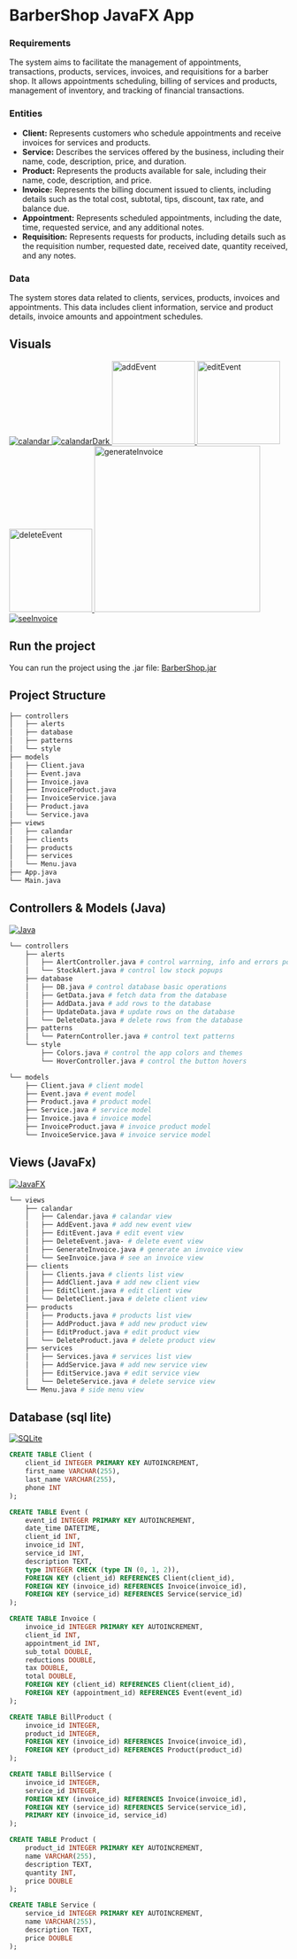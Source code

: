 # BarberShop JavaFX App
### Requirements
The system aims to facilitate the management of appointments, transactions, products, services, invoices, and requisitions for a barber shop. 
It allows appointments scheduling, billing of services and products, management of inventory, and tracking of financial transactions.
### Entities
- **Client:** Represents customers who schedule appointments and receive invoices for services and products.
- **Service:** Describes the services offered by the business, including their name, code, description, price, and duration.
- **Product:** Represents the products available for sale, including their name, code, description, and price.
- **Invoice:** Represents the billing document issued to clients, including details such as the total cost, subtotal, tips, discount, tax rate, and balance due.
- **Appointment:** Represents scheduled appointments, including the date, time, requested service, and any additional notes.
- **Requisition:** Represents requests for products, including details such as the requisition number, requested date, received date, quantity received, and any notes.
### Data
The system stores data related to clients, services, products, invoices and appointments. 
This data includes client information, service and product details, invoice amounts and appointment schedules.

## Visuals
  <a href="https://github.com/NiemaAM/BarberShop-JavaFX-App">
    <img src="images/calendar.png" alt="calandar">
  </a>
  <a href="https://github.com/NiemaAM/BarberShop-JavaFX-App">
    <img src="images/calendarDark.png" alt="calandarDark">
  </a>
  <a href="https://github.com/NiemaAM/BarberShop-JavaFX-App">
    <img src="images/addEvent.png" alt="addEvent" height = "150">
  </a>
  <a href="https://github.com/NiemaAM/BarberShop-JavaFX-App">
    <img src="images/editEvent.png" alt="editEvent" height = "150">
  </a>
  <a href="https://github.com/NiemaAM/BarberShop-JavaFX-App">
    <img src="images/deleteEvent.png" alt="deleteEvent" height = "150">
  </a>
  <a href="https://github.com/NiemaAM/BarberShop-JavaFX-App">
    <img src="images/generateInvoice.png" alt="generateInvoice" height = "300">
  </a>
  <a href="https://github.com/NiemaAM/BarberShop-JavaFX-App"  height = "300">
    <img src="images/seeInvoice.png" alt="seeInvoice">
  </a>

## Run the project
You can run the project using the .jar file: [BarberShop.jar](https://github.com/NiemaAM/BarberShop-JavaFX-App/blob/main/BarberShop/BarberShop.jar.lnk)

## Project Structure
```bash
├── controllers
│   ├── alerts
│   ├── database
│   ├── patterns
│   └── style
├── models
│   ├── Client.java
│   ├── Event.java
│   ├── Invoice.java
│   ├── InvoiceProduct.java
│   ├── InvoiceService.java
│   ├── Product.java
│   └── Service.java
├── views
│   ├── calandar
│   ├── clients
│   ├── products
│   ├── services
│   └── Menu.java
├── App.java
└── Main.java
```

## Controllers & Models (Java)
[![Java](https://img.shields.io/badge/Java-17-red.svg)](https://www.java.com)
```bash
└── controllers
    ├── alerts
    │   ├── AlertController.java # control warrning, info and errors popups
    │   └── StockAlert.java # control low stock popups
    ├── database
    │   ├── DB.java # control database basic operations
    │   ├── GetData.java # fetch data from the database
    │   ├── AddData.java # add rows to the database
    │   ├── UpdateData.java # update rows on the database 
    │   └── DeleteData.java # delete rows from the database
    ├── patterns
    │   └── PaternController.java # control text patterns
    └── style
        ├── Colors.java # control the app colors and themes
        └── HoverController.java # control the button hovers
```
```bash
└── models
    ├── Client.java # client model
    ├── Event.java # event model
    ├── Product.java # product model
    ├── Service.java # service model
    ├── Invoice.java # invoice model
    ├── InvoiceProduct.java # invoice product model
    └── InvoiceService.java # invoice service model
```

## Views (JavaFx)
[![JavaFX](https://img.shields.io/badge/JavaFX-20-blue.svg)](https://openjfx.io)
```bash
└── views
    ├── calandar
    │   ├── Calendar.java # calandar view
    │   ├── AddEvent.java # add new event view
    │   ├── EditEvent.java # edit event view
    │   ├── DeleteEvent.java- # delete event view
    │   ├── GenerateInvoice.java # generate an invoice view
    │   └── SeeInvoice.java # see an invoice view
    ├── clients
    │   ├── Clients.java # clients list view
    │   ├── AddClient.java # add new client view
    │   ├── EditClient.java # edit client view
    │   └── DeleteClient.java # delete client view
    ├── products
    │   ├── Products.java # products list view
    │   ├── AddProduct.java # add new product view
    │   ├── EditProduct.java # edit product view
    │   └── DeleteProduct.java # delete product view
    ├── services
    │   ├── Services.java # services list view
    │   ├── AddService.java # add new service view
    │   ├── EditService.java # edit service view
    │   └── DeleteService.java # delete service view
    └── Menu.java # side menu view
```
## Database (sql lite)
[![SQLite](https://img.shields.io/badge/SQLite-3.39.2-lightgrey.svg)](https://www.sqlite.org)
```sql
CREATE TABLE Client (
    client_id INTEGER PRIMARY KEY AUTOINCREMENT,
    first_name VARCHAR(255),
    last_name VARCHAR(255),
    phone INT
);

CREATE TABLE Event (
    event_id INTEGER PRIMARY KEY AUTOINCREMENT,
    date_time DATETIME,
    client_id INT,
    invoice_id INT,
    service_id INT,
    description TEXT,
    type INTEGER CHECK (type IN (0, 1, 2)),
    FOREIGN KEY (client_id) REFERENCES Client(client_id),
    FOREIGN KEY (invoice_id) REFERENCES Invoice(invoice_id),
    FOREIGN KEY (service_id) REFERENCES Service(service_id)
);

CREATE TABLE Invoice (
    invoice_id INTEGER PRIMARY KEY AUTOINCREMENT,
    client_id INT,
    appointment_id INT,
    sub_total DOUBLE,
    reductions DOUBLE,
    tax DOUBLE,
    total DOUBLE,
    FOREIGN KEY (client_id) REFERENCES Client(client_id),
    FOREIGN KEY (appointment_id) REFERENCES Event(event_id)
);

CREATE TABLE BillProduct (
    invoice_id INTEGER,
    product_id INTEGER,
    FOREIGN KEY (invoice_id) REFERENCES Invoice(invoice_id),
    FOREIGN KEY (product_id) REFERENCES Product(product_id)
);

CREATE TABLE BillService (
    invoice_id INTEGER,
    service_id INTEGER,
    FOREIGN KEY (invoice_id) REFERENCES Invoice(invoice_id),
    FOREIGN KEY (service_id) REFERENCES Service(service_id),
    PRIMARY KEY (invoice_id, service_id)
);

CREATE TABLE Product (
    product_id INTEGER PRIMARY KEY AUTOINCREMENT,
    name VARCHAR(255),
    description TEXT,
    quantity INT,
    price DOUBLE
);

CREATE TABLE Service (
    service_id INTEGER PRIMARY KEY AUTOINCREMENT,
    name VARCHAR(255),
    description TEXT,
    price DOUBLE
);
```
